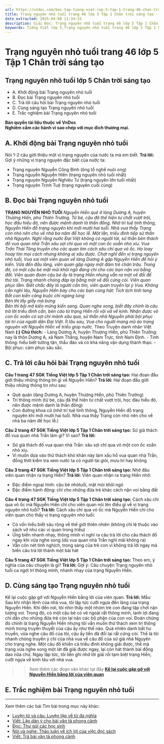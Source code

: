 ```yaml
---
url: https://vndoc.com/bai-tap-tieng-viet-lop-5-tap-1-trang-46-chan-troi-sang-tao-319425
title: Trạng nguyên nhỏ tuổi trang 46 lớp 5 Tập 1 Chân trời sáng tạo - VnDoc.com
date_extracted: 2025-04-08 11:34:33
description: Giải Đọc: Trạng nguyên nhỏ tuổi trang 46 lớp 5 Tập 1 Chân trời sáng tạo gồm các phần hướng dẫn giải chi tiết, đầy đủ nhất chỉ có trên VnDoc. Mời các bạn tham khảo.
keywords: Tiếng Việt lớp 5,Trạng nguyên nhỏ tuổi trang 46 lớp 5 Tập 1 Chân trời sáng tạo,Bài tập Tiếng Việt lớp 5 Tập 1 trang 46 Chân trời sáng tạo,Trạng nguyên nhỏ tuổi lớp 5 Chân trời sáng tạo,Tiếng Việt lớp 5 trang 46 Tập 1 Chân trời sáng tạo,Trả lời câu hỏi Trạng nguyên nhỏ tuổi,Đọc Trạng nguyên nhỏ tuổi lớp 5,Trạng nguyên nhỏ tuổi lớp 5 trang 46,Tiếng Việt lớp 5 Chân trời sáng tạo,Tiếng Việt lớp 5 Tập 1,sgk Tiếng Việt lớp 5
---
```


# Trạng nguyên nhỏ tuổi trang 46 lớp 5 Tập 1 Chân trời sáng tạo
## **Trạng nguyên nhỏ tuổi lớp 5 Chân trời sáng tạo**
  * A. Khởi động bài Trạng nguyên nhỏ tuổi
  * B. Đọc bài Trạng nguyên nhỏ tuổi
  * C. Trả lời câu hỏi bài Trạng nguyên nhỏ tuổi
  * D. Cùng sáng tạo Trạng nguyên nhỏ tuổi
  * E. Trắc nghiệm bài Trạng nguyên nhỏ tuổi

**Bản quyền tài liệu thuộc về VnDoc**   
**Nghiêm cấm các hành vi sao chép với mục đích thương mại.**
## **A. Khởi động bài Trạng nguyên nhỏ tuổi**
Nói 1-2 câu giới thiệu một vị trạng nguyên của nước ta mà em biết.
**Trả lời:**
Gợi ý những vị trạng nguyên đặc biệt của nước ta:
  * Trạng nguyên Nguyễn Công Bính \(ông tổ nghề nuôi ong\)
  * Trạng nguyễn Nguyễn Hiền \(trạng nguyên nhỏ tuổi nhất\)
  * Trạng nguyên Nguyễn Nghiêu Tư \(trạng nguyên lớn tuổi nhất\)
  * Trạng nguyên Trịnh Tuệ \(trạng nguyên cuối cùng\)

## **B. Đọc bài Trạng nguyên nhỏ tuổi**
**TRẠNG NGUYÊN NHỎ TUỔI**
 _Nguyễn Hiền quê ở làng Dương A, huyện Thượng Hiền, phủ Thiên Trường. Từ bé, cậu đã thể hiện tư chất vượt trội, học đâu hiểu đó, nên được mệnh danh là thần đồng._
_Nhờ trí tuệ tinh thông, Nguyễn Hiền đỗ trạng nguyên khi mới mười hai tuổi. Nhà vua thấy Trạng còn nhỏ nên cho về nhà ba năm để học lễ. Một lần, triều đình tiếp sứ thần nhà Nguyên. Nghĩ rằng nước Đại Việt không có người tài, sứ thần bèn thách đố vua quan nhà Trần xâu sợi chỉ qua vỏ một con ốc xoắn nhỏ xíu._
_Vua Trần Thái Tông truyền cho các quan tìm cách xâu chỉ qua vỏ ốc. Họ loay hoay tìm mọi cách nhưng không ai xâu được. Chợt nghĩ đến vị trạng nguyên nhỏ tuổi, Vua sai một viên quan về làng Dương A gặp Nguyễn Hiền để hỏi ý kiến._
_Vừa đến đầu làng, viên quan gặp ngay một đám trẻ chăn trâu. Trong đó, có một cậu bé mặt mũi khôi ngô đang chỉ cho các bạn nặn voi bằng đất._
_Viên quan đoán cậu bé ấy là trạng Hiền nhưng vẫn ra một vế đối để thử tài. Trạng nhanh chóng đáp lại bằng một về đối cứng cỏi. Viên quan phục lắm._
_Biết chắc đây là người cần tìm, viên quan truyền lại ý Vua. Không cần nghĩ lâu, Nguyễn Hiền bày cho các bạn cùng hát:_
_Tích tịch tình tang_  
 _Bắt con kiến càng buộc chỉ ngang lưng_  
 _Bên thì lấy giấy mà bưng_  
 _Bên thì bội mở kiến mừng kiến sang._
_Quan nghe xong, biết đây chính là câu trả lời triều đình cần, bèn cáo từ trạng Hiền rồi vội vã về kinh._
_Nhận được vỏ con ốc xoắn có sợi chỉ mảnh xâu qua, sử thần nhà Nguyễn phải bội phục tài trí của người dân Đại Việt._
_Ít lâu sau, Vua cho người mang mũ áo trạng nguyên vời Nguyễn Hiền về triều giúp nước._
Theo Truyện danh nhân Việt Nam
**\(:\) Chú thích:**
\- Làng Dương A, huyện Thượng Hiền, phủ Thiên Trưởng: nay là thôn Dương A, xã Nam Thắng, huyện Nam Trực, tỉnh Nam Định.
\- Tinh thông: hiểu biết tường tận, thấu đáo và có khả năng vận dụng thành thạo.
\- Bội phục: cảm phục sâu sắc.
## **C. Trả lời câu hỏi bài Trạng nguyên nhỏ tuổi**
**Câu 1 trang 47 SGK Tiếng Việt lớp 5 Tập 1 Chân trời sáng tạo:** Hai đoạn đầu giới thiệu những thông tin gì về Nguyễn Hiền?
**Trả lời:**
Hai đoạn đầu giới thiệu những thông tin như sau:
  * Quê quán \(làng Dương A, huyện Thượng Hiền, phủ Thiên Trường\)
  * Trí thông minh \(từ bé, cậu đã thể hiện tư chất vượt trội, học đâu hiểu đó, nên được mệnh danh là thần đồng\)
  * Con đường khoa cử \(nhờ trí tuệ tinh thông, Nguyễn Hiền đỗ trạng nguyên khi mới mười hai tuổi. Nhà vua thấy Trạng còn nhỏ nên cho về nhà ba năm để học lễ.\)

**Câu 2 trang 47 SGK Tiếng Việt lớp 5 Tập 1 Chân trời sáng tạo:** Sứ giả thách đố vua quan nhà Trần làm gì? Vì sao?
**Trả lời:**
  * Sứ giả thách đố vua quan nhà Trần: xâu sợi chỉ qua vỏ một con ốc xoắn nhỏ xíu.
  * Vì muốn dựa vào thử thách khó khăn này làm xấu hổ vua quan nhà Trần, đồng thời kiểm tra xem nước ta có người tài giỏi, mưu trí hay không

**Câu 3 trang 47 SGK Tiếng Việt lớp 5 Tập 1 Chân trời sáng tạo:** Nhờ đâu viên quan nhận ra trạng Hiền?
**Trả lời:**
Viên quan nhận ra trạng Hiền nhờ:
  * Đặc điểm ngoại hình: cậu bé nhỏtuổi, mặt mũi khôi ngô
  * Đặc điểm hành động: chỉ cho những đứa trẻ khác cách nặn voi bằng đất

**Câu 4 trang 47 SGK Tiếng Việt lớp 5 Tập 1 Chân trời sáng tạo:** Cách xâu chỉ qua vỏ ốc mà Nguyễn Hiền chỉ cho viên quan nói lên điều gì về vị trạng nguyên nhỏ tuổi?
**Trả lời:**
Cách xâu chỉ qua vỏ ốc mà Nguyễn Hiền chỉ cho viên quan cho thấy vị trạng nguyên nhỏ tuổi:
  * Có vốn hiểu biết sâu rộng về thế giới thiên nhiên \(không chỉ lệ thuộc vào  sách vở như các vị quan trong triều\)
  * Ứng biến nhanh nhạy, thông minh vì nghĩ ra câu trả lời cho câu thách đố ngay khi vừa nghe xong \(dù vua quan nhà Trần nghĩ mãi không ra\)
  * Vẫn còn nét tinh nghịch, trong sáng của trẻ con vì không trả lời ngay mà biến câu trả lời thành một bài hát

**Câu 5 trang 47 SGK Tiếng Việt lớp 5 Tập 1 Chân trời sáng tạo:** Theo em, ý nghĩa của câu chuyện là gì?
**Trả lời:**
Gợi ý: Câu chuyện Trạng nguyên nhỏ tuổi ca ngợi trí thông minh, nhanh nhạy của trạng Nguyễn Hiền.
## **D. Cùng sáng tạo Trạng nguyên nhỏ tuổi**
Kể lại cuộc gặp gỡ với Nguyễn Hiền bằng lời của viên quan.
**Trả lời:**
Mẫu:
Sau khi nhận lệnh của nhà vua, tôi lập tức cưỡi ngựa đến làng của trạng Nguyễn Hiền. Khi đến nơi, tôi nhìn thấy một nhóm trẻ con đang tập chơi nặn tượng voi. Trong đó, có một cậu bé có vẻ ngoài rất thông minh, lanh lợi đang chỉ dẫn cho những đứa trẻ còn lại nặn các bộ phận của con voi. Đoán chừng đó chính là trạng Nguyễn Hiền nhưng tôi vẫn muốn thử thách xem trí thông minh trong truyền thuyết của cậu ấy như thế nào. Quả nhiên danh bất hư truyền, vừa nghe câu đố của tôi, cậu ấy liền đã đối lại rất cứng cỏi. Thế là tôi nhanh chóng truyền ý chỉ của nhà vua về câu đố của sứ giả nhà Nguyên cho trạng nghe. Một câu đố khiến cả triều đình không giải được, thế mà trạng vừa nghe xong một lát đã giải được ngay, lại còn hát thành bài đồng dao nữa chứ. Ngay lập tức, tôi liền ghi nhớ lời giải rồi tạm biệt trạng Hiền, cưỡi ngựa về kinh tâu với nhà vua.
>> Xem thêm các đoạn văn khác tại đây [**Kể lại cuộc gặp gỡ với Nguyễn Hiền bằng lời của viên quan**](<https://vndoc.com/ke-lai-cuoc-gap-go-voi-nguyen-hien-bang-loi-cua-vien-quan-lop-5-329468>)
## **E. Trắc nghiệm bài Trạng nguyên nhỏ tuổi**
****
Xem thêm các bài Tìm bài trong mục này khác:
  * [Luyện từ và câu: Luyện tập về từ đa nghĩa](</luyen-tu-va-cau-lop-5-tuan-8-luyen-tap-ve-tu-nhieu-nghia-132804>)
  * [Viết: Lập dàn ý cho bài văn tả phong cảnh](</bai-tap-tieng-viet-lop-5-tap-1-trang-48-49-chan-troi-sang-tao-319432>)
  * [Đọc: Thư gửi các học sinh](</tap-doc-lop-5-thu-gui-cac-hoc-sinh-126774>)
  * [Nói và nghe: Thảo luận về ích lợi của việc đọc sách](</bai-tap-tieng-viet-lop-5-tap-1-trang-51-chan-troi-sang-tao-319434>)
  * [Viết: Trả bài văn tả phong cảnh](</tap-lam-van-lop-5-tra-bai-van-ta-canh-141657>)

